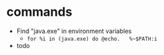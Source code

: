 # commands
* Find "java.exe" in environment variables
  * `for %i in (java.exe) do @echo.   %~$PATH:i`
* todo
